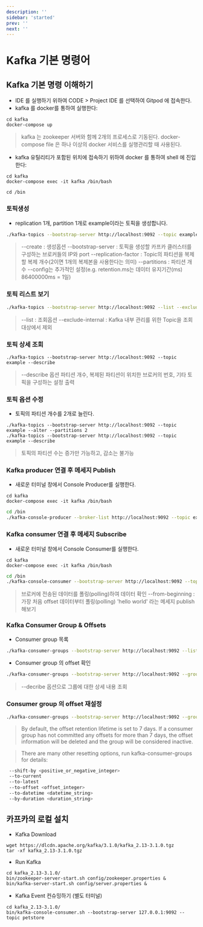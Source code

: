 ```yaml
---
description: ''
sidebar: 'started'
prev: ''
next: ''
---
```


# Kafka 기본 명령어 

## Kafka 기본 명령 이해하기

- IDE 를 실행하기 위하여 CODE > Project IDE 를 선택하여 Gitpod 에 접속한다.
- kafka 를 docker를 통하여 실행한다:
```
cd kafka
docker-compose up
```
> kafka 는 zookeeper 서버와 함께 2개의 프로세스로 기동된다.
> docker-compose file 은 하나 이상의 docker 서비스를 실행관리할 때 사용된다.

- kafka 유틸리티가 포함된 위치에 접속하기 위하여 docker 를 통하여 shell 에 진입한다:
```
cd kafka
docker-compose exec -it kafka /bin/bash
```
```
cd /bin
```

### 토픽생성
- replication 1개, partition 1개로 example이라는 토픽을 생성합니다.
```bash
./kafka-topics --bootstrap-server http://localhost:9092 --topic example --create --partitions 1 --replication-factor 1
```
> --create : 생성옵션 
> --bootstrap-server : 토픽을 생성할 카프카 클러스터를 구성하는 브로커들의 IP와 port
> --replication-factor : Topic의 파티션을 복제할 복제 개수(2이면 1개의 복제본을 사용한다는 의미)
> --partitions : 파티션 개수
> --config는 추가적인 설정(e.g. retention.ms는 데이터 유지기간(ms) 86400000ms = 1일)


### 토픽 리스트 보기
```bash
./kafka-topics --bootstrap-server http://localhost:9092 --list --exclude-internal   
```
> --list : 조회옵션
> --exclude-internal : Kafka 내부 관리를 위한 Topic을 조회 대상에서 제외


### 토픽 상세 조회
```
./kafka-topics --bootstrap-server http://localhost:9092 --topic example --describe 
```
> --describe 옵션
> 파티션 개수, 복제된 파티션이 위치한 브로커의 번호, 기타 토픽을 구성하는 설정 출력


### 토픽 옵션 수정
- 토픽의 파티션 개수를 2개로 늘린다.
```
./kafka-topics --bootstrap-server http://localhost:9092 --topic example --alter --partitions 2 
./kafka-topics --bootstrap-server http://localhost:9092 --topic example --describe 
```
> 토픽의 파티션 수는 증가만 가능하고, 감소는 불가능



### Kafka producer 연결 후 메세지 Publish
- 새로운 터미널 창에서 Console Producer를 실행한다.
```
cd kafka
docker-compose exec -it kafka /bin/bash
```
```bash
cd /bin
./kafka-console-producer --broker-list http://localhost:9092 --topic example
```

### Kafka consumer 연결 후 메세지 Subscribe
- 새로운 터미널 창에서 Console Consumer를 실행한다.
```
cd kafka
docker-compose exec -it kafka /bin/bash
```
```bash
cd /bin
./kafka-console-consumer --bootstrap-server http://localhost:9092 --topic example --from-beginning
```
> 브로커에 전송된 데이터를 폴링(polling)하여 데이터 확인
> --from-beginning : 가장 처음 offset 데이터부터 폴링(polling)
> 'hello world' 라는 메세지 publish 해보기 


### Kafka Consumer Group & Offsets

- Consumer group 목록
```bash
./kafka-consumer-groups --bootstrap-server http://localhost:9092 --list
```

- Consumer group 의 offset 확인
```bash
./kafka-consumer-groups --bootstrap-server http://localhost:9092 --group <group_id> --describe
```
> --decribe 옵션으로 그룹에 대한 상세 내용 조회


### Consumer group 의 offset 재설정
```bash
./kafka-consumer-groups --bootstrap-server http://localhost:9092 --group <group_id> --topic example --reset-offsets --to-earliest --execute
```
> By default, the offset retention lifetime is set to 7 days. If a consumer group has not committed any offsets for more than 7 days, the offset information will be deleted and the group will be considered inactive.

> There are many other resetting options, run kafka-consumer-groups for details:

```bash
 --shift-by <positive_or_negative_integer>
 --to-current
 --to-latest
 --to-offset <offset_integer>
 --to-datetime <datetime_string>
 --by-duration <duration_string>
```


## 카프카의 로컬 설치

- Kafka Download
```
wget https://dlcdn.apache.org/kafka/3.1.0/kafka_2.13-3.1.0.tgz
tar -xf kafka_2.13-3.1.0.tgz
```

- Run Kafka
```
cd kafka_2.13-3.1.0/
bin/zookeeper-server-start.sh config/zookeeper.properties &
bin/kafka-server-start.sh config/server.properties &
```

- Kafka Event 컨슈밍하기 (별도 터미널)
```
cd kafka_2.13-3.1.0/
bin/kafka-console-consumer.sh --bootstrap-server 127.0.0.1:9092 --topic petstore
```